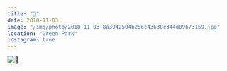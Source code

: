 ```yaml
---
title: "🍂"
date: 2018-11-03
image: "/img/photo/2018-11-03-8a3042504b256c43638c344d09673159.jpg"
location: "Green Park"
instagram: true
---
```


![🍂](/img/photo/2018-11-03-8a3042504b256c43638c344d09673159.jpg)
